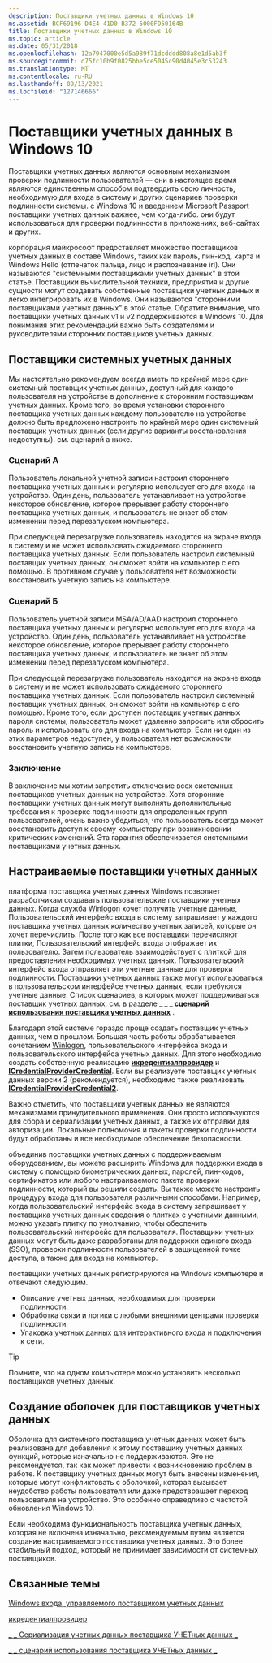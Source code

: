 ```yaml
---
description: Поставщики учетных данных в Windows 10
ms.assetid: BCF69196-D4E4-41D0-B372-5000FD50164B
title: Поставщики учетных данных в Windows 10
ms.topic: article
ms.date: 05/31/2018
ms.openlocfilehash: 12a7947000e5d5a989f71dcdddd808a8e1d5ab3f
ms.sourcegitcommit: d75fc10b9f0825bbe5ce5045c90d4045e3c53243
ms.translationtype: MT
ms.contentlocale: ru-RU
ms.lasthandoff: 09/13/2021
ms.locfileid: "127146666"
---
```

# <a name="credential-providers-in-windows-10"></a>Поставщики учетных данных в Windows 10

Поставщики учетных данных являются основным механизмом проверки подлинности пользователей — они в настоящее время являются единственным способом подтвердить свою личность, необходимую для входа в систему и других сценариев проверки подлинности системы. с Windows 10 и введением Microsoft Passport поставщики учетных данных важнее, чем когда-либо. они будут использоваться для проверки подлинности в приложениях, веб-сайтах и других.

корпорация майкрософт предоставляет множество поставщиков учетных данных в составе Windows, таких как пароль, пин-код, карта и Windows Hello (отпечаток пальца, лицо и распознавание iri). Они называются "системными поставщиками учетных данных" в этой статье. Поставщики вычислительной техники, предприятия и другие сущности могут создавать собственные поставщики учетных данных и легко интегрировать их в Windows. Они называются "сторонними поставщиками учетных данных" в этой статье. Обратите внимание, что поставщики учетных данных v1 и v2 поддерживаются в Windows 10. Для понимания этих рекомендаций важно быть создателями и руководителями сторонних поставщиков учетных данных.

## <a name="system-credential-providers"></a>Поставщики системных учетных данных

Мы настоятельно рекомендуем всегда иметь по крайней мере один системный поставщик учетных данных, доступный для каждого пользователя на устройстве в дополнение к сторонним поставщикам учетных данных. Кроме того, во время установки стороннего поставщика учетных данных каждому пользователю на устройстве должно быть предложено настроить по крайней мере один системный поставщик учетных данных (если другие варианты восстановления недоступны). см. сценарий а ниже.

### <a name="scenario-a"></a>Сценарий А

Пользователь локальной учетной записи настроил стороннего поставщика учетных данных и регулярно использует его для входа на устройство. Один день, пользователь устанавливает на устройстве некоторое обновление, которое прерывает работу стороннего поставщика учетных данных, и пользователь не знает об этом изменении перед перезапуском компьютера.

При следующей перезагрузке пользователь находится на экране входа в систему и не может использовать ожидаемого стороннего поставщика учетных данных. Если пользователь настроил системный поставщик учетных данных, он сможет войти на компьютер с его помощью. В противном случае у пользователя нет возможности восстановить учетную запись на компьютере.

### <a name="scenario-b"></a>Сценарий Б

Пользователь учетной записи MSA/AD/AAD настроил стороннего поставщика учетных данных и регулярно использует его для входа на устройство. Один день, пользователь устанавливает на устройстве некоторое обновление, которое прерывает работу стороннего поставщика учетных данных, и пользователь не знает об этом изменении перед перезапуском компьютера.

При следующей перезагрузке пользователь находится на экране входа в систему и не может использовать ожидаемого стороннего поставщика учетных данных. Если пользователь настроил системный поставщик учетных данных, он сможет войти на компьютер с его помощью. Кроме того, если доступен поставщик учетных данных пароля системы, пользователь может удаленно запросить или сбросить пароль и использовать его для входа на компьютер. Если ни один из этих параметров недоступен, у пользователя нет возможности восстановить учетную запись на компьютере.

### <a name="conclusion"></a>Заключение

В заключение мы хотим запретить отключение всех системных поставщиков учетных данных на устройстве. Хотя сторонние поставщики учетных данных могут выполнять дополнительные требования к проверке подлинности для определенных групп пользователей, очень важно убедиться, что пользователь всегда может восстановить доступ к своему компьютеру при возникновении критических изменений. Эта гарантия обеспечивается системными поставщиками учетных данных.

## <a name="custom-credential-providers"></a>Настраиваемые поставщики учетных данных

платформа поставщика учетных данных Windows позволяет разработчикам создавать пользовательские поставщики учетных данных. Когда служба [Winlogon](winlogon.md) хочет получить учетные данные, Пользовательский интерфейс входа в систему запрашивает у каждого поставщика учетных данных количество учетных записей, которые он хочет перечислить. После того как все поставщики перечисляют плитки, Пользовательский интерфейс входа отображает их пользователю. Затем пользователь взаимодействует с плиткой для предоставления необходимых учетных данных. Пользовательский интерфейс входа отправляет эти учетные данные для проверки подлинности. Поставщики учетных данных также могут использоваться в пользовательском интерфейсе учетных данных, если требуются учетные данные. Список сценариев, в которых может поддерживаться поставщик учетных данных, см. в разделе [**\_ \_ \_ сценарий использования поставщика учетных данных**](/windows/desktop/api/credentialprovider/ne-credentialprovider-credential_provider_usage_scenario) .

Благодаря этой системе гораздо проще создать поставщик учетных данных, чем в прошлом. Большая часть работы обрабатывается сочетанием [Winlogon](winlogon.md), пользовательского интерфейса входа и пользовательского интерфейса учетных данных. Для этого необходимо создать собственную реализацию [**икредентиалпровидер**](/windows/desktop/api/credentialprovider/nn-credentialprovider-icredentialprovider) и [**ICredentialProviderCredential**](/windows/desktop/api/credentialprovider/nn-credentialprovider-icredentialprovidercredential). Если вы реализуете поставщик учетных данных версии 2 (рекомендуется), необходимо также реализовать [**ICredentialProviderCredential2**](/windows/desktop/api/credentialprovider/nn-credentialprovider-icredentialprovidercredential2).

Важно отметить, что поставщики учетных данных не являются механизмами принудительного применения. Они просто используются для сбора и сериализации учетных данных, а также их отправки для авторизации. Локальные полномочия и пакеты проверки подлинности будут обработаны и все необходимое обеспечение безопасности.

объединив поставщики учетных данных с поддерживаемым оборудованием, вы можете расширить Windows для поддержки входа в систему с помощью биометрических данных, паролей, пин-кодов, сертификатов или любого настраиваемого пакета проверки подлинности, который вы решили создать. Вы также можете настроить процедуру входа для пользователя различными способами. Например, когда пользовательский интерфейс входа в систему запрашивает у поставщика учетных данных сведения о плитках с учетными данными, можно указать плитку по умолчанию, чтобы обеспечить пользовательский интерфейс для пользователя. Поставщики учетных данных могут быть даже разработаны для поддержки единого входа (SSO), проверки подлинности пользователей в защищенной точке доступа, а также для входа на компьютер.

поставщики учетных данных регистрируются на Windows компьютере и отвечают следующим.

-   Описание учетных данных, необходимых для проверки подлинности.
-   Обработка связи и логики с любыми внешними центрами проверки подлинности.
-   Упаковка учетных данных для интерактивного входа и подключения к сети.

> [!TIP]
>
> Помните, что на одном компьютере можно установить несколько поставщиков учетных данных.

## <a name="wrapping-credential-providers"></a>Создание оболочек для поставщиков учетных данных

Оболочка для системного поставщика учетных данных может быть реализована для добавления к этому поставщику учетных данных функций, которые изначально не поддерживаются. Это не рекомендуется, так как может привести к возникновению проблем в работе. К поставщику учетных данных могут быть внесены изменения, которые могут конфликтовать с оболочкой, которая вызывает неудобство работы пользователя или даже предотвращает переход пользователя на устройство. Это особенно справедливо с частотой обновления Windows 10.

Если необходима функциональность поставщика учетных данных, которая не включена изначально, рекомендуемым путем является создание настраиваемого поставщика учетных данных. Это более стабильный подход, который не принимает зависимости от системных поставщиков.

## <a name="related-topics"></a>Связанные темы

<dl> <dt>

[Windows входа, управляемого поставщиком учетных данных](https://go.microsoft.com/fwlink/?LinkId=717287)
</dt> <dt>

[икредентиалпровидер](/windows/desktop/api/credentialprovider/nn-credentialprovider-icredentialprovider)
</dt> <dt>

[\_ \_ Сериализация учетных данных поставщика УЧЕТных данных \_](/windows/desktop/api/credentialprovider/ns-credentialprovider-credential_provider_credential_serialization)
</dt> <dt>

[\_ \_ сценарий использования поставщика УЧЕТных данных \_](/windows/desktop/api/credentialprovider/ne-credentialprovider-credential_provider_usage_scenario)
</dt> </dl>

 

 
